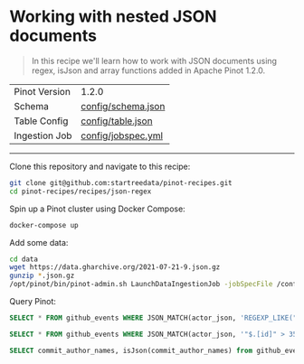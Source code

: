 # Working with nested JSON documents

> In this recipe we'll learn how to work with JSON documents using regex, isJson and array functions added in Apache Pinot 1.2.0.

<table>
  <tr>
    <td>Pinot Version</td>
    <td>1.2.0</td>
  </tr>
  <tr>
    <td>Schema</td>
    <td><a href="config/schema.json">config/schema.json</a></td>
  </tr>
    <tr>
    <td>Table Config</td>
    <td><a href="config/table.json">config/table.json</a></td>
  </tr>
      <tr>
    <td>Ingestion Job</td>
    <td><a href="config/job-spec.yml">config/jobspec.yml</a></td>
  </tr>
</table>

***

Clone this repository and navigate to this recipe:

```bash
git clone git@github.com:startreedata/pinot-recipes.git
cd pinot-recipes/recipes/json-regex
```

Spin up a Pinot cluster using Docker Compose:

```bash
docker-compose up
```

Add some data:

```bash
cd data
wget https://data.gharchive.org/2021-07-21-9.json.gz
gunzip *.json.gz
/opt/pinot/bin/pinot-admin.sh LaunchDataIngestionJob -jobSpecFile /config/jobspec.yaml
```

Query Pinot:

```sql
SELECT * FROM github_events WHERE JSON_MATCH(actor_json, 'REGEXP_LIKE("$.[login]", ''Boj*'')')

```

```sql
SELECT * FROM github_events WHERE JSON_MATCH(actor_json, '"$.[id]" > 35560568')
```

```sql
SELECT commit_author_names, isJson(commit_author_names) from github_events limit 10
```